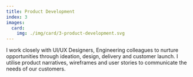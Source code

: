 ```yaml
---
title: Product Development
index: 3
images:
  card:
    img: ./img/card/3-product-development.svg
---
```

I work closely with UI/UX Designers, Engineering colleagues to nurture opportunities through ideation, design, delivery and customer launch. I utilise product narratives, wireframes and user stories to communicate the needs of our customers.

